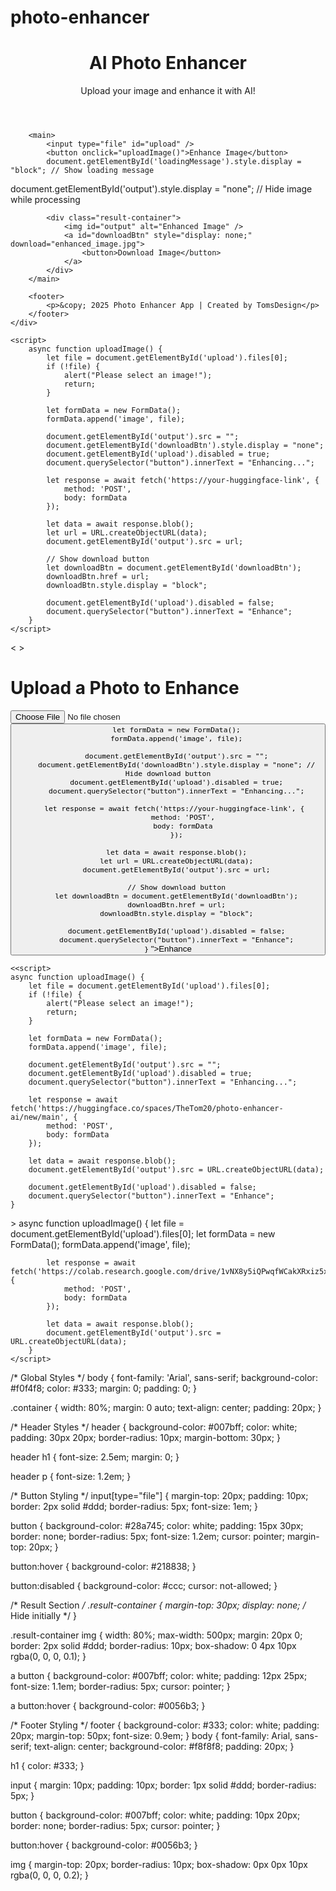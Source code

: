 # photo-enhancer
<!DOCTYPE html>
<html lang="en">
<head>
    <meta charset="UTF-8">
    <meta name="viewport" content="width=device-width, initial-scale=1.0">
    <title>AI Photo Enhancer</title>
    <link rel="stylesheet" href="style.css">
</head>
<body>
    <div class="container">
        <header>
            <h1>AI Photo Enhancer</h1>
            <p>Upload your image and enhance it with AI!</p>
        </header>
        
        <main>
            <input type="file" id="upload" />
            <button onclick="uploadImage()">Enhance Image</button>
            document.getElementById('loadingMessage').style.display = "block"; // Show loading message
document.getElementById('output').style.display = "none"; // Hide image while processing

            <div class="result-container">
                <img id="output" alt="Enhanced Image" />
                <a id="downloadBtn" style="display: none;" download="enhanced_image.jpg">
                    <button>Download Image</button>
                </a>
            </div>
        </main>
        
        <footer>
            <p>&copy; 2025 Photo Enhancer App | Created by TomsDesign</p>
        </footer>
    </div>

    <script>
        async function uploadImage() {
            let file = document.getElementById('upload').files[0];
            if (!file) {
                alert("Please select an image!");
                return;
            }

            let formData = new FormData();
            formData.append('image', file);

            document.getElementById('output').src = "";
            document.getElementById('downloadBtn').style.display = "none"; 
            document.getElementById('upload').disabled = true;
            document.querySelector("button").innerText = "Enhancing...";

            let response = await fetch('https://your-huggingface-link', { 
                method: 'POST', 
                body: formData 
            });

            let data = await response.blob();
            let url = URL.createObjectURL(data);
            document.getElementById('output').src = url;

            // Show download button
            let downloadBtn = document.getElementById('downloadBtn');
            downloadBtn.href = url;
            downloadBtn.style.display = "block";

            document.getElementById('upload').disabled = false;
            document.querySelector("button").innerText = "Enhance";
        }
    </script>
</body>
</html>
<!DOCTYPE html>
<html lang="en">
<<link rel="stylesheet" href="style.css">
>
    <meta charset="UTF-8">
    <meta name="viewport" content="width=device-width, initial-scale=1.0">
    <title>AI Photo Enhancer</title>
</head>
<body>
    <h1>Upload a Photo to Enhance</h1>
    <input type="file" id="upload">
    <button onclick="<script>
    async function uploadImage() {
        let file = document.getElementById('upload').files[0];
        if (!file) {
            alert("Please select an image!");
            return;
        }

        let formData = new FormData();
        formData.append('image', file);

        document.getElementById('output').src = "";
        document.getElementById('downloadBtn').style.display = "none"; // Hide download button
        document.getElementById('upload').disabled = true;
        document.querySelector("button").innerText = "Enhancing...";

        let response = await fetch('https://your-huggingface-link', { 
            method: 'POST', 
            body: formData 
        });

        let data = await response.blob();
        let url = URL.createObjectURL(data);
        document.getElementById('output').src = url;

        // Show download button
        let downloadBtn = document.getElementById('downloadBtn');
        downloadBtn.href = url;
        downloadBtn.style.display = "block";

        document.getElementById('upload').disabled = false;
        document.querySelector("button").innerText = "Enhance";
    }
</script>
">Enhance</button>
    <img id="output" width="400px">
<a id="downloadBtn" style="display: none;" download="enhanced_image.jpg">
    <button>Download Image</button>
</a>

    <<script>
    async function uploadImage() {
        let file = document.getElementById('upload').files[0];
        if (!file) {
            alert("Please select an image!");
            return;
        }

        let formData = new FormData();
        formData.append('image', file);

        document.getElementById('output').src = "";
        document.getElementById('upload').disabled = true;
        document.querySelector("button").innerText = "Enhancing...";

        let response = await fetch('https://huggingface.co/spaces/TheTom20/photo-enhancer-ai/new/main', { 
            method: 'POST', 
            body: formData 
        });

        let data = await response.blob();
        document.getElementById('output').src = URL.createObjectURL(data);

        document.getElementById('upload').disabled = false;
        document.querySelector("button").innerText = "Enhance";
    }
</script>
>
        async function uploadImage() {
            let file = document.getElementById('upload').files[0];
            let formData = new FormData();
            formData.append('image', file);

            let response = await fetch('https://colab.research.google.com/drive/1vNX8y5iQPwqfWCakXRxiz5xi_M0sRtR1#scrollTo=eN_CYABst5sv', { 
                method: 'POST', 
                body: formData 
            });

            let data = await response.blob();
            document.getElementById('output').src = URL.createObjectURL(data);
        }
    </script>
</body>
</html>
/* Global Styles */
body {
    font-family: 'Arial', sans-serif;
    background-color: #f0f4f8;
    color: #333;
    margin: 0;
    padding: 0;
}

.container {
    width: 80%;
    margin: 0 auto;
    text-align: center;
    padding: 20px;
}

/* Header Styles */
header {
    background-color: #007bff;
    color: white;
    padding: 30px 20px;
    border-radius: 10px;
    margin-bottom: 30px;
}

header h1 {
    font-size: 2.5em;
    margin: 0;
}

header p {
    font-size: 1.2em;
}

/* Button Styling */
input[type="file"] {
    margin-top: 20px;
    padding: 10px;
    border: 2px solid #ddd;
    border-radius: 5px;
    font-size: 1em;
}

button {
    background-color: #28a745;
    color: white;
    padding: 15px 30px;
    border: none;
    border-radius: 5px;
    font-size: 1.2em;
    cursor: pointer;
    margin-top: 20px;
}

button:hover {
    background-color: #218838;
}

button:disabled {
    background-color: #ccc;
    cursor: not-allowed;
}

/* Result Section */
.result-container {
    margin-top: 30px;
    display: none; /* Hide initially */
}

.result-container img {
    width: 80%;
    max-width: 500px;
    margin: 20px 0;
    border: 2px solid #ddd;
    border-radius: 10px;
    box-shadow: 0 4px 10px rgba(0, 0, 0, 0.1);
}

a button {
    background-color: #007bff;
    color: white;
    padding: 12px 25px;
    font-size: 1.1em;
    border-radius: 5px;
    cursor: pointer;
}

a button:hover {
    background-color: #0056b3;
}

/* Footer Styling */
footer {
    background-color: #333;
    color: white;
    padding: 20px;
    margin-top: 50px;
    font-size: 0.9em;
}
body {
    font-family: Arial, sans-serif;
    text-align: center;
    background-color: #f8f8f8;
    padding: 20px;
}

h1 {
    color: #333;
}

input {
    margin: 10px;
    padding: 10px;
    border: 1px solid #ddd;
    border-radius: 5px;
}

button {
    background-color: #007bff;
    color: white;
    padding: 10px 20px;
    border: none;
    border-radius: 5px;
    cursor: pointer;
}

button:hover {
    background-color: #0056b3;
}

img {
    margin-top: 20px;
    border-radius: 10px;
    box-shadow: 0px 0px 10px rgba(0, 0, 0, 0.2);
}
